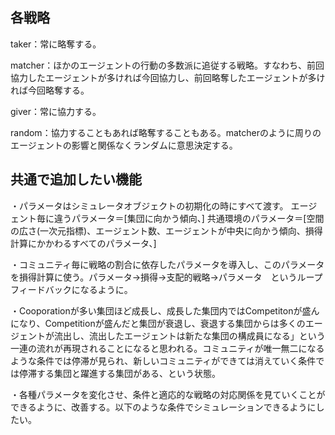 ## 各戦略

taker：常に略奪する。

matcher：ほかのエージェントの行動の多数派に追従する戦略。すなわち、前回協力したエージェントが多ければ今回協力し、前回略奪したエージェントが多ければ今回略奪する。

giver：常に協力する。

random：協力することもあれば略奪することもある。matcherのように周りのエージェントの影響と関係なくランダムに意思決定する。



## 共通で追加したい機能

・パラメータはシミュレータオブジェクトの初期化の時にすべて渡す。
エージェント毎に違うパラメータ＝[集団に向かう傾向、]
共通環境のパラメータ＝[空間の広さ(一次元指標)、エージェント数、エージェントが中央に向かう傾向、損得計算にかかわるすべてのパラメータ、]

・コミュニティ毎に戦略の割合に依存したパラメータを導入し、このパラメータを損得計算に使う。パラメータ→損得→支配的戦略→パラメータ　というループフィードバックになるように。

・Cooporationが多い集団ほど成長し、成長した集団内ではCompetitonが盛んになり、Competitionが盛んだと集団が衰退し、衰退する集団からは多くのエージェントが流出し、流出したエージェントは新たな集団の構成員になる」という一連の流れが再現されることになると思われる。コミュニティが唯一無二になるような条件では停滞が見られ、新しいコミュニティができては消えていく条件では停滞する集団と躍進する集団がある、という状態。

・各種パラメータを変化させ、条件と適応的な戦略の対応関係を見ていくことができるように、改善する。以下のような条件でシミュレーションできるようにしたい。

